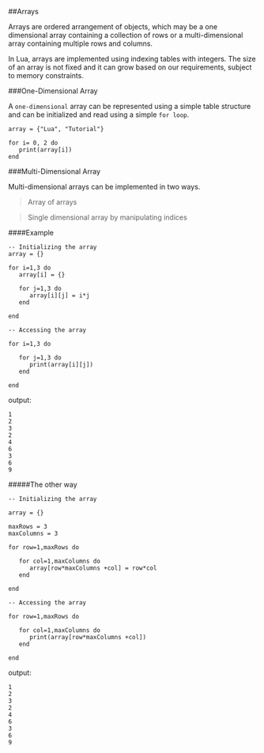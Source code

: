 ##Arrays

Arrays are ordered arrangement of objects, which may be a one dimensional array containing a collection of rows or a multi-dimensional array containing multiple rows and columns.

In Lua, arrays are implemented using indexing tables with integers. The size of an array is not fixed and it can grow based on our requirements, subject to memory constraints.

###One-Dimensional Array

A `one-dimensional` array can be represented using a simple table structure and can be initialized and read using a simple `for loop`. 

```
array = {"Lua", "Tutorial"}

for i= 0, 2 do
   print(array[i])
end
```

###Multi-Dimensional Array

Multi-dimensional arrays can be implemented in two ways.

> Array of arrays

> Single dimensional array by manipulating indices

####Example

```
-- Initializing the array
array = {}

for i=1,3 do
   array[i] = {}
	
   for j=1,3 do
      array[i][j] = i*j
   end
	
end

-- Accessing the array

for i=1,3 do

   for j=1,3 do
      print(array[i][j])
   end
	
end
```
output:

```
1
2
3
2
4
6
3
6
9
```

#####The other way

```
-- Initializing the array

array = {}

maxRows = 3
maxColumns = 3

for row=1,maxRows do

   for col=1,maxColumns do
      array[row*maxColumns +col] = row*col
   end
	
end

-- Accessing the array

for row=1,maxRows do

   for col=1,maxColumns do
      print(array[row*maxColumns +col])
   end
	
end
```

output:

```
1
2
3
2
4
6
3
6
9
```
